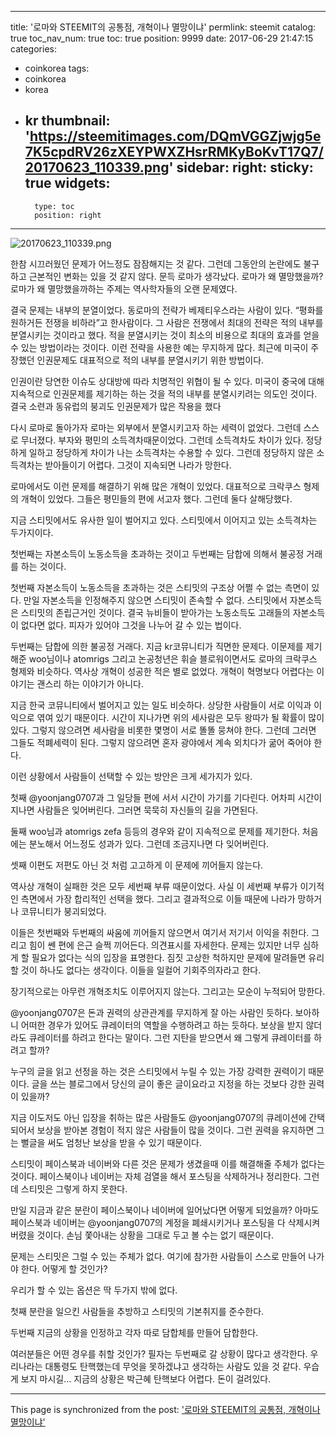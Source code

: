 
---
title: '로마와 STEEMIT의 공통점, 개혁이나 멸망이냐'
permlink: steemit
catalog: true
toc_nav_num: true
toc: true
position: 9999
date: 2017-06-29 21:47:15
categories:
- coinkorea
tags:
- coinkorea
- korea
- kr
thumbnail: 'https://steemitimages.com/DQmVGGZjwjg5e7K5cpdRV26zXEYPWXZHsrRMKyBoKvT17Q7/20170623_110339.png'
sidebar:
    right:
        sticky: true
widgets:
    -
        type: toc
        position: right
---


![20170623_110339.png](https://steemitimages.com/DQmVGGZjwjg5e7K5cpdRV26zXEYPWXZHsrRMKyBoKvT17Q7/20170623_110339.png)

한참 시끄러웠던 문제가 어느정도 잠잠해지는 것 같다. 그런데 그동안의 논란에도 불구하고 근본적인 변화는 있을 것 같지 않다. 문득 로마가 생각났다. 로마가 왜 멸망했을까?
로마가 왜 멸망했을까하는 주제는 역사학자들의 오랜 문제였다. 

결국 문제는 내부의 분열이었다. 
동로마의 전략가 베제티우스라는 사람이 있다. “평화를 원하거든 전쟁을 비하라”고 한사람이다. 그 사람은 전쟁에서 최대의 전략은 적의 내부를 분열시키는 것이라고 했다. 적을 분열시키는 것이 최소의 비용으로 최대의 효과를 얻을 수 있는 방법이라는 것이다. 
이런 전략을 사용한 예는 무지하게 많다. 최근에 미국이 주장했던 인권문제도 대표적으로 적의 내부를 분열시키기 위한 방법이다. 

인권이란 당연한 이슈도 상대방에 따라 치명적인 위협이 될 수 있다. 미국이 중국에 대해 지속적으로 인권문제를 제기하는 하는 것을 적의 내부를 분열시키려는 의도인 것이다. 결국 소련과 동유럽의 붕괴도 인권문제가 많은 작용을 했다

다시 로마로 돌아가자 로마는 외부에서 분열시키고자 하는 세력이 없었다. 그런데 스스로 무너졌다. 부자와 평민의 소득격차때문이었다. 그런데 소득격차도 차이가 있다. 정당하게 일하고 정당하게 차이가 나는 소득격차는 수용할 수 있다. 그런데 정당하지 않은 소득격차는 받아들이기 어렵다. 
그것이 지속되면 나라가 망한다. 

로마에서도 이런 문제를 해결하기 위해 많은 개혁이 있었다. 
대표적으로 크락쿠스 형제의 개혁이 있었다. 그들은 평민들의 편에 서고자 했다. 그런데 둘다 살해당했다. 

지금 스티밋에서도 유사한 일이 벌어지고 있다. 
스티밋에서 이어지고 있는 소득격차는 두가지이다. 

첫번째는 자본소득이 노동소득을 초과하는 것이고 두번째는 담합에 의해서 불공정 거래를 하는 것이다. 

첫번째 자본소득이 노동소득을 초과하는 것은 스티밋의 구조상 어쩔 수 없는 측면이 있다. 만일 자본소득을 인정해주지 않으면 스티밋이 존속할 수 없다. 스티밋에서 자본소득은 스티밋의 존립근거인 것이다. 
결국 뉴비들이 받아가는 노동소득도 고래들의 자본소득이 없다면 없다. 피자가 있어야 그것을 나누어 갈 수 있는 법이다.   

두번째는 담합에 의한 불공정 거래다. 
지금 kr코뮤니티가 직면한 문제다. 이문제를 제기해준 woo님이나 atomrigs 그리고 논공청년은 휘슬 블로워이면서도 로마의 크락쿠스 형제와 비슷하다. 역사상 개혁이 성공한 적은 별로 없었다. 개혁이 혁명보다 어렵다는 이야기는 괜스리 하는 이야기가 아니다. 

지금 한국 코뮤니티에서 벌어지고 있는 일도 비슷하다. 상당한 사람들이 서로 이익과 이익으로 엮여 있기 때문이다.
시간이 지나가면 위의 세사람은 모두 왕따가 될 확률이 많이 있다. 그렇지 않으려면 세사람을 비롯한 몇명이 서로 똘똘 뭉쳐야 한다. 그런데 그러면 그들도 적폐세력이 된다. 그렇지 않으려면 혼자 광야에서 계속 외치다가 굶어 죽어야 한다. 

이런 상황에서 사람들이 선택할 수 있는 방안은 크게 세가지가 있다. 

첫째 @yoonjang0707과 그 일당들 편에 서서 시간이 가기를 기다린다. 어차피 시간이 지나면 사람들은 잊어버린다. 그러면 묵묵히 자신들의 길을 가면된다. 

둘째 woo님과 atomrigs zefa 등등의 경우와 같이 지속적으로 문제를 제기한다. 처음에는 분노해서 어느정도 성과가 있다. 그런데 조금지나면 다 잊어버린다. 

셋째 이편도 저편도 아닌 것 처럼 고고하게 이 문제에 끼어들지 않는다. 

역사상 개혁이 실패한 것은 모두 세번째 부류 때문이었다. 사실 이 세번째 부류가 이기적인 측면에서 가장 합리적인 선택을 했다. 그리고 결과적으로 이들 때문에 나라가 망하거나 코뮤니티가 붕괴되었다. 

이들은 첫번째와 두번째의 싸움에 끼어들지 않으면서 여기서 저기서 이익을 취한다. 그리고 힘이 쎈 편에 은근 슬쩍 끼어든다. 의견표시를 자세한다. 문제는 있지만 너무 심하게 할 필요가 없다는 식의 입장을 표명한다. 짐짓 고상한 척하지만 문제에 말려들면 유리할 것이 하나도 없다는 생각이다. 
이들을 일컬어 기회주의자라고 한다. 

장기적으로는 아무런 개혁조치도 이루어지지 않는다. 그리고는 모순이 누적되어 망한다. 

@yoonjang0707은 돈과 권력의 상관관계를 무지하게 잘 아는 사람인 듯하다. 보아하니 어떠한 경우가 있어도 큐레이터의 역할을 수행하려고 하는 듯하다. 보상을 받지 않더라도 큐레이터를 하려고 한다는 말이다. 
그런 지탄을 받으면서 왜 그렇게 큐레이터를 하려고 할까?

누구의 글을 읽고 선정을 하는 것은 스티밋에서 누릴 수 있는 가장 강력한 권력이기 때문이다. 글을 쓰는 블로그에서 당신의 글이 좋은 글이요라고 지정을 하는 것보다 강한 권력이 있을까?

지금 이도저도 아닌 입장을 취하는 많은 사람들도 @yoonjang0707의 큐레이션에 간택되어서 보상을 받아본 경험이 적지 않은 사람들이 많을 것이다. 
그런 권력을 유지하면 그는 뻘글을 써도 엄청난 보상을 받을 수 있기 때문이다.    

스티밋이 페이스북과 네이버와 다른 것은 문제가 생겼을때 이를 해결해줄 주체가 없다는 것이다. 페이스북이나 네이버는 자체 검열을 해서 포스팅을 삭제하거나 정리한다. 그런데 스티밋은 그렇게 하지 못한다. 

만일 지금과 같은 분란이 페이스북이나 네이버에 일어났다면 어떻게 되었을까? 아마도 페이스북과 네이버는 @yoonjang0707의 계정을 폐쇄시키거나 포스팅을 다 삭제시켜 버렸을 것이다. 손님 쫓아내는 상황을 그대로 두고 볼 수는 없기 때문이다. 

문제는 스티밋은 그럴 수 있는 주체가 없다. 여기에 참가한 사람들이 스스로 만들어 나가야 한다. 어떻게 할 것인가?

우리가 할 수 있는 옵션은 딱 두가지 밖에 없다.

첫째 분란을 일으킨 사람들을 추방하고 스티밋의 기본취지를 준수한다.    

두번째 지금의 상황을 인정하고 각자 따로 담합체를 만들어 담합한다. 

여러분들은 어떤 경우를 취할 것인가? 
필자는 두번째로 갈 상황이 많다고 생각한다. 우리나라는 대통령도 탄핵했는데 무엇을 못하겠냐고 생각하는 사람도 있을 것 같다. 우습게 보지 마시길… 
 지금의 상황은 박근혜 탄핵보다 어렵다. 돈이 걸려있다.

- - -

This page is synchronized from the post: ['로마와 STEEMIT의 공통점, 개혁이나 멸망이냐'](https://steemit.com/@oldstone/steemit)
